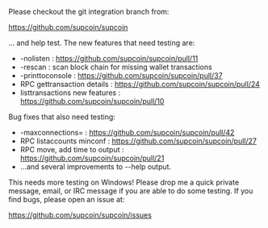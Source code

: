 Please checkout the git integration branch from:

https://github.com/supcoin/supcoin

... and help test.  The new features that need testing are:

* -nolisten : https://github.com/supcoin/supcoin/pull/11
* -rescan : scan block chain for missing wallet transactions
* -printtoconsole : https://github.com/supcoin/supcoin/pull/37
* RPC gettransaction details : https://github.com/supcoin/supcoin/pull/24
* listtransactions new features : https://github.com/supcoin/supcoin/pull/10

Bug fixes that also need testing:

* -maxconnections= : https://github.com/supcoin/supcoin/pull/42
* RPC listaccounts minconf : https://github.com/supcoin/supcoin/pull/27
* RPC move, add time to output : https://github.com/supcoin/supcoin/pull/21
* ...and several improvements to --help output.

This needs more testing on Windows!  Please drop me a quick private message, email, or IRC message if you are able to do some testing.  If you find bugs, please open an issue at:

https://github.com/supcoin/supcoin/issues
